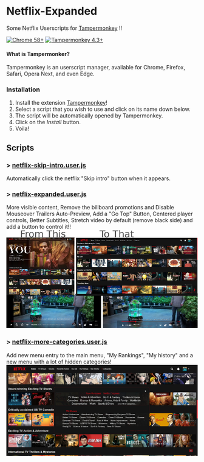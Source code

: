 # Netflix-Expanded
Some Netflix Userscripts for [Tampermonkey](https://tampermonkey.net/) !!

[![Chrome  58+](https://img.shields.io/badge/Chrome-58%2B-blue.svg)](http://www.google.com/chrome/)  [![Tampermonkey 4.3+](https://img.shields.io/badge/Tampermonkey-4.3%2B-green.svg)](https://tampermonkey.net/)


#### What is Tampermonker?
Tampermonkey is an userscript manager, available for Chrome, Firefox, Safari, Opera Next, and even Edge.

### Installation
1. Install the extension [Tampermonkey](https://tampermonkey.net/)!
1. Select a script that you wish to use and click on its name down below.
1. The script will be automatically opened by Tampermonkey.
1. Click on the _Install_ button.
1. Voila!

## Scripts
### > [netflix-skip-intro.user.js](https://raw.githubusercontent.com/StellarisStudio/Netflix-Expanded/master/netflix-skip-intro.user.js)
Automatically click the netflix "Skip intro" button when it appears.

### > [netflix-expanded.user.js](https://raw.githubusercontent.com/StellarisStudio/Netflix-Expanded/master/netflix-expanded.user.js)
More visible content, Remove the billboard promotions and Disable Mouseover Trailers Auto-Preview, Add a "Go Top" Button, Centered player controls, Better Subtitles, Stretch video by default (remove black side) and add a button to control it!!  
![Demo Netflix Screenshot2](img/netflix-expanded.png)

### > [netflix-more-categories.user.js](https://raw.githubusercontent.com/StellarisStudio/Netflix-Expanded/master/netflix-more-categories.user.js)
Add new menu entry to the main menu, "My Rankings", "My history" and a new menu with a lot of hidden categories!  
![Demo Netflix Screenshot](img/netflix-categories.jpg)
